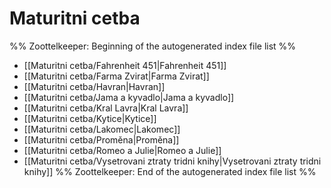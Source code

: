 # Maturitni cetba
%% Zoottelkeeper: Beginning of the autogenerated index file list  %%
-  [[Maturitni cetba/Fahrenheit 451|Fahrenheit 451]]
-  [[Maturitni cetba/Farma Zvirat|Farma Zvirat]]
-  [[Maturitni cetba/Havran|Havran]]
-  [[Maturitni cetba/Jama a kyvadlo|Jama a kyvadlo]]
-  [[Maturitni cetba/Kral Lavra|Kral Lavra]]
-  [[Maturitni cetba/Kytice|Kytice]]
-  [[Maturitni cetba/Lakomec|Lakomec]]
-  [[Maturitni cetba/Proměna|Proměna]]
-  [[Maturitni cetba/Romeo a Julie|Romeo a Julie]]
-  [[Maturitni cetba/Vysetrovani ztraty tridni knihy|Vysetrovani ztraty tridni knihy]]
%% Zoottelkeeper: End of the autogenerated index file list  %%
